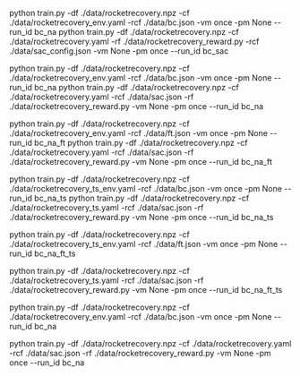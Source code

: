 python train.py -df ./data/rocketrecovery.npz -cf ./data/rocketrecovery_env.yaml -rcf ./data/bc.json -vm once -pm None --run_id bc_na
python train.py -df ./data/rocketrecovery.npz -cf ./data/rocketrecovery.yaml -rf ./data/rocketrecovery_reward.py -rcf ./data/sac_config.json -vm None -pm once --run_id bc_sac


python train.py -df ./data/rocketrecovery.npz -cf ./data/rocketrecovery_env.yaml -rcf ./data/bc.json -vm once -pm None --run_id bc_na
python train.py -df ./data/rocketrecovery.npz -cf ./data/rocketrecovery.yaml -rcf ./data/sac.json -rf ./data/rocketrecovery_reward.py  -vm None -pm once --run_id bc_na

python train.py -df ./data/rocketrecovery.npz -cf ./data/rocketrecovery_env.yaml -rcf ./data/ft.json -vm once -pm None --run_id bc_na_ft
python train.py -df ./data/rocketrecovery.npz -cf ./data/rocketrecovery.yaml -rcf ./data/sac.json -rf ./data/rocketrecovery_reward.py  -vm None -pm once --run_id bc_na_ft


python train.py -df ./data/rocketrecovery.npz -cf ./data/rocketrecovery_ts_env.yaml -rcf ./data/bc.json -vm once -pm None --run_id bc_na_ts
python train.py -df ./data/rocketrecovery.npz -cf ./data/rocketrecovery_ts.yaml -rcf ./data/sac.json -rf ./data/rocketrecovery_reward.py  -vm None -pm once --run_id bc_na_ts

python train.py -df ./data/rocketrecovery.npz -cf ./data/rocketrecovery_ts_env.yaml -rcf ./data/ft.json -vm once -pm None --run_id bc_na_ft_ts

python train.py -df ./data/rocketrecovery.npz -cf ./data/rocketrecovery_ts.yaml -rcf ./data/sac.json -rf ./data/rocketrecovery_reward.py  -vm None -pm once --run_id bc_na_ft_ts



python train.py -df ./data/rocketrecovery.npz -cf ./data/rocketrecovery_env.yaml -rcf ./data/bc.json -vm once -pm None --run_id bc_na


python train.py -df ./data/rocketrecovery.npz -cf ./data/rocketrecovery.yaml -rcf ./data/sac.json -rf ./data/rocketrecovery_reward.py -vm None -pm once --run_id bc_na